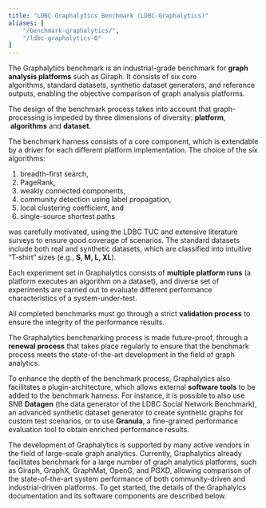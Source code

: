 ```yaml
---
title: "LDBC Graphalytics Benchmark (LDBC-Graphalytics)"
aliases: [
    "/benchmark-graphalytics/",
    "/ldbc-graphalytics-0"
]
---
```


The Graphalytics benchmark is an industrial-grade benchmark for **graph
analysis platforms** such as Giraph. It consists of six core
algorithms, standard datasets, synthetic dataset generators,
and reference outputs, enabling the objective comparison of graph
analysis platforms. 

The design of the benchmark process takes into account that
graph-processing is impeded by three dimensions of
diversity: **platform**,  **algorithms** and **dataset**. 

The benchmark harness consists of a core component, which is extendable
by a driver for each different platform implementation. The choice of
the six algorithms:

1.  breadth-first search,
2.  PageRank,
3.  weakly connected components,
4.  community detection using label propagation,
5.  local clustering coefficient, and
6.  single-source shortest paths

was carefully motivated, using the LDBC TUC and extensive literature
surveys to ensure good coverage of scenarios. The standard datasets
include both real and synthetic datasets, which are classified into
intuitive “T-shirt” sizes (e.g., **S, M, L, XL**).

Each experiment set in Graphalytics consists of **multiple platform
runs** (a platform executes an algorithm on a dataset), and diverse set
of experiments are carried out to evaluate different performance
characteristics of a system-under-test.

All completed benchmarks must go through a strict **validation process**
to ensure the integrity of the performance results.

The Graphalytics benchmarking process is made future-proof, through a
**renewal process** that takes place regularly to ensure that the
benchmark process meets the state-of-the-art development in the field of
graph analytics.

To enhance the depth of the benchmark process, Graphalytics also
facilitates a plugin-architecture, which allows external **software
tools** to be added to the benchmark harness. For instance, it is
possible to also use SNB **Datagen** (the data generator of the LDBC
Social Network Benchmark), an advanced synthetic dataset generator to
create synthetic graphs for custom test scenarios, or to use
**Granula**, a fine-grained performance evaluation tool to obtain
enriched performance results.

The development of Graphalytics is supported by many active vendors in
the field of large-scale graph analytics. Currently, Graphalytics
already facilitates benchmark for a large number of graph analytics
platforms, such as Giraph, GraphX, GraphMat, OpenG, and PGXD, allowing
comparison of the state-of-the-art system performance of both
community-driven and industrial-driven platforms. To get started, the
details of the Graphalyics documentation and its software components are
described below.
